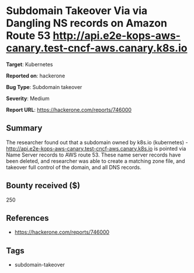 # Subdomain Takeover Via via Dangling NS records on Amazon Route 53 http://api.e2e-kops-aws-canary.test-cncf-aws.canary.k8s.io

**Target**: Kubernetes

**Reported on**: hackerone

**Bug Type**: Subdomain takeover

**Severity**: Medium

**Report URL**: https://hackerone.com/reports/746000

## Summary
The researcher found out that a subdomain owned by k8s.io (kubernetes) - http://api.e2e-kops-aws-canary.test-cncf-aws.canary.k8s.io is pointed via Name Server records to AWS route 53.
These name server records have been deleted, and researcher was able to create a matching zone file, and takeover full control of the domain, and all DNS records.

## Bounty received ($)
250

## References
- https://hackerone.com/reports/746000
## Tags
- subdomain-takeover

